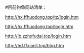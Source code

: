 #目前钓鱼网站清单：

http://hx.ffhuodong.top/tz/login.htm

http://hx.ffhuodong.top/login.htm

http://lb.zzhxfudai.top/login.htm

http://hd.ffxianli.top/bbq.htm
